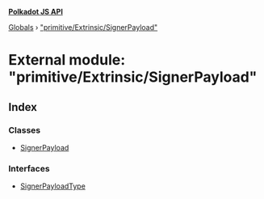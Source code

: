 **[Polkadot JS API](../README.md)**

[Globals](../globals.md) › ["primitive/Extrinsic/SignerPayload"](_primitive_extrinsic_signerpayload_.md)

# External module: "primitive/Extrinsic/SignerPayload"

## Index

### Classes

* [SignerPayload](../classes/_primitive_extrinsic_signerpayload_.signerpayload.md)

### Interfaces

* [SignerPayloadType](../interfaces/_primitive_extrinsic_signerpayload_.signerpayloadtype.md)